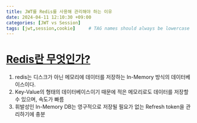 ```yaml
---
title: JWT를 Redis를 사용해 관리해야 하는 이유
date: 2024-04-11 12:10:30 +09:00
categories: [JWT vs Session]
tags: [jwt,session,cookie]     # TAG names should always be lowercase
---
```



# <u>Redis란 무엇인가?</u>
1. redis는 디스크가 아닌 메모리에 데이터를 저장하는 In-Memory 방식의 데이터베이스이다.
2. Key-Value의 형태의 데이터베이스이기 때문에 적은 메모리로도 데이터를 저장할 수 있으며, 속도가 빠름
3. 휘발성인 In-Memory DB는 영구적으로 저장될 필요가 없는 Refresh token을 관리하기에 충분

